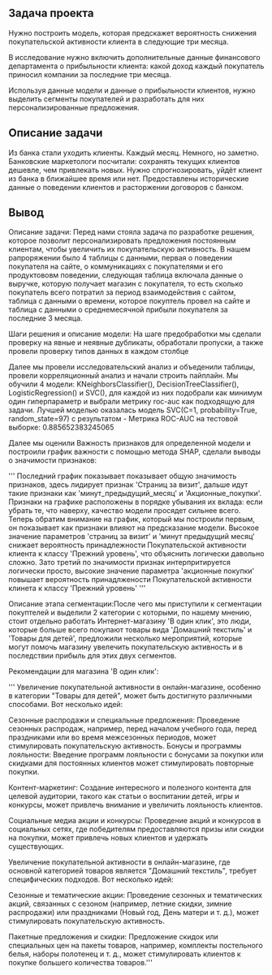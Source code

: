 ## Задача проекта

Нужно построить модель, которая предскажет вероятность снижения покупательской активности клиента в следующие три месяца.

В исследование нужно включить дополнительные данные финансового департамента о прибыльности клиента: какой доход каждый покупатель приносил компании за последние три месяца.

Используя данные модели и данные о прибыльности клиентов, нужно выделить сегменты покупателей и разработать для них персонализированные предложения.

## Описание задачи

Из банка стали уходить клиенты. Каждый месяц. Немного, но заметно. Банковские маркетологи посчитали: сохранять текущих клиентов дешевле, чем 
привлекать новых.
Нужно спрогнозировать, уйдёт клиент из банка в ближайшее время или нет. Предоставлены исторические данные о поведении клиентов и расторжении 
договоров с банком.

## Вывод

Описание задачи: Перед нами стояла задача по разработке решения, которое позволит персонализировать предложения постоянным клиентам, чтобы увеличить их покупательскую активность. В нашем рапроряжении было 4 таблицы с данными, первая о поведении покупателя на сайте, о коммуникациях с покупателями и его продуктововм поведении, следующая таблица включала данные о выручке, которую получает магазин с покупателя, то есть сколько покупатель всего потратил за период взаимодействия с сайтом, таблица с данными о времени, которое покуптель провел на сайте и таблица с данными о среднемесячной прибыли покупателя за последние 3 месяца.

Шаги решения и описание модели: На шаге предобработки мы сделали проверку на явные и неявные дубликаты, обработали пропуски, а также провели проверку типов данных в каждом столбце

Далее мы провели исследовательский анализ и объеденили таблицы, провели корреляционный анализ и начали строить пайплайн. Мы обучили 4 модели: KNeighborsClassifier(), DecisionTreeClassifier(), LogisticRegression() и SVC(), для каждой из них подобрали как минимум один гиперпараметр и выбрали метрику roc-auc как подходящую для задачи. Лучшей моделью оказалась модель SVC(C=1, probability=True, random_state=97) с результатом - Метрика ROC-AUC на тестовой выборке: 0.885652383245065

Далее мы оценили Важность признаков для определенной модели и построили график важности с помощью метода SHAP, сделали выводы о значимости признаков:

''' Последний график показывает показывает общую значимость признаков, здесь лидирует признак 'Страниц за визит', дальше идут такие признаки как 'минут_предыдущий_месяц' и 'Акционные_покупки'. Признаки на графике расположены в порядке убывания их вклада: если убрать те, что наверху, качество модели просядет сильнее всего. Теперь обратим внимание на график, который мы построили первым, он показывает как признаки влияют на предсказание модели. Высокое значение параметров 'страниц за визит' и 'минут предыдущий месяц' снижает вероятность принадлежности Покупательской активности клиента к классу 'Прежний уровень', что объяснить логически давольно сложно. Зато третий по значимости признак интерпритируется логически просто, высокие значение параметра 'акционные покупки' повышает вероятность принадлжености Покупательской активности клинета к классу 'Прежний уровень' '''

Описание этапа сегментации:После чего мы приступили к сегментации покуптелей и выделили 2 категории с которыми, по нашему мнению, стоит отдельно работать Интернет-магазину 'В один клик', это люди, которые больше всего покупают товары вида 'Домашний текстиль' и 'Товары для детей', предложили несколько мероприятий, которые могут помочь магазину увелечить покупательскую активность и в последствии прибыль для этих двух сегментов.

Рекомендации для магазина 'В один клик':

''' Увеличение покупательной активности в онлайн-магазине, особенно в категории "Товары для детей", может быть достигнуто различными способами. Вот несколько идей:

Сезонные распродажи и специальные предложения: Проведение сезонных распродаж, например, перед началом учебного года, перед праздниками или во время межсезонных периодов, может стимулировать покупательскую активность. Бонусы и программы лояльности: Введение программ лояльности с бонусами за покупки или скидками для постоянных клиентов может стимулировать повторные покупки.

Контент-маркетинг: Создание интересного и полезного контента для целевой аудитории, такого как статьи о воспитании детей, игры и конкурсы, может привлечь внимание и увеличить лояльность клиентов.

Социальные медиа акции и конкурсы: Проведение акций и конкурсов в социальных сетях, где победителям предоставляются призы или скидки на покупки, может привлечь новых клиентов и удержать существующих.

Увеличение покупательной активности в онлайн-магазине, где основной категорией товаров является "Домашний текстиль", требует специфических подходов. Вот несколько идей:

Сезонные и тематические акции: Проведение сезонных и тематических акций, связанных с сезоном (например, летние скидки, зимние распродажи) или праздниками (Новый год, День матери и т. д.), может стимулировать покупательскую активность.

Пакетные предложения и скидки: Предложение скидок или специальных цен на пакеты товаров, например, комплекты постельного белья, наборы полотенец и т. д., может стимулировать клиентов к покупке большего количества товаров.'''
